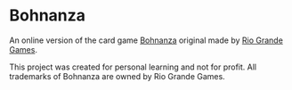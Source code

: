 # Bohnanza

An online version of the card game [Bohnanza](https://www.riograndegames.com/games/bohnanza/) original made by [Rio Grande Games](https://www.riograndegames.com/).

This project was created for personal learning and not for profit. All trademarks of Bohnanza are owned by Rio Grande Games.
